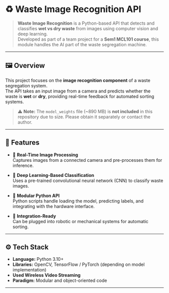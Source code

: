 # ♻️ Waste Image Recognition API

> **Waste Image Recognition** is a Python-based API that detects and classifies **wet vs dry waste** from images using computer vision and deep learning.  
> Developed as part of a team project for a **Sem1 MCL101 course**, this module handles the AI part of the waste segregation machine.

---

## 🖼️ Overview

This project focuses on the **image recognition component** of a waste segregation system.  
The API takes an input image from a camera and predicts whether the waste is **wet** or **dry**, providing real-time feedback for automated sorting systems.  

> ⚠️ **Note:** The `model_weights` file (~890 MB) is **not included** in this repository due to size. Please obtain it separately or contact the author.

---

## 🚀 Features

- 📸 **Real-Time Image Processing**  
  Captures images from a connected camera and pre-processes them for inference.

- 🤖 **Deep Learning-Based Classification**  
  Uses a pre-trained convolutional neural network (CNN) to classify waste images.

- 🧰 **Modular Python API**  
  Python scripts handle loading the model, predicting labels, and integrating with the hardware interface.

- 🔄 **Integration-Ready**  
  Can be plugged into robotic or mechanical systems for automatic sorting.

---

## ⚙️ Tech Stack

- **Language:** Python 3.10+  
- **Libraries:** OpenCV, TensorFlow / PyTorch (depending on model implementation)
- **Used Wireless Video Streaming**
- **Paradigm:** Modular and object-oriented code

---
